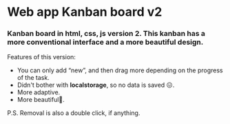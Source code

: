# Web app Kanban board v2
### Kanban board in html, css, js version 2. This kanban has a more conventional interface and a more beautiful design.

Features of this version:
* You can only add “new”, and then drag more depending on the progress of the task.
* Didn't bother with **localstorage**, so no data is saved 😖.
* More adaptive.
* More beautiful🥰.

P.S. Removal is also a double click, if anything.
